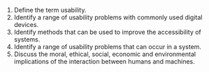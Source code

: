 1. Define the term usability.
2. Identify a range of usability problems with commonly used digital devices.
3. Identify methods that can be used to improve the accessibility of systems.
4. Identify a range of usability problems that can occur in a system.
5. Discuss the moral, ethical, social, economic and environmental implications of the interaction between humans and machines.
